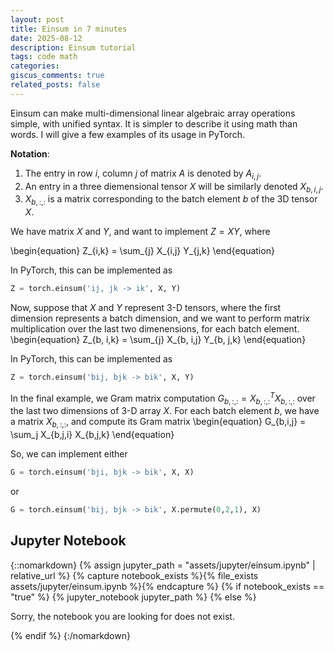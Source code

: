 ```yaml
---
layout: post
title: Einsum in 7 minutes
date: 2025-08-12
description: Einsum tutorial
tags: code math
categories: 
giscus_comments: true
related_posts: false
---
```



Einsum can make multi-dimensional linear algebraic array operations simple, with unified syntax. 
It is simpler to describe it using math than words. I will give a few examples of its usage in PyTorch.


**Notation**:
1. The entry in row $i$, column $j$ of matrix $A$ is denoted by $A_{i,j}$. 
2. An entry in a three diemensional tensor $X$ will be similarly denoted $X_{b, i, j}$.
3. $X_{b, :, :}$ is a matrix corresponding to the batch element $b$ of the 3D tensor $X$.

We have matrix $X$ and $Y$, and want to implement $Z=XY$,
where 

\begin{equation}
Z_{i,k} = \sum_{j} X_{i,j} Y_{j,k}
\end{equation}


In PyTorch, this can be implemented as

```python
Z = torch.einsum('ij, jk -> ik', X, Y)
```


Now, suppose that $X$ and $Y$ represent 3-D tensors, where the first dimension represents a batch dimension, and we want to perform matrix multiplication over the last two dimenensions, for each batch element.
\begin{equation}
Z_{b, i,k} = \sum_{j} X_{b, i,j} Y_{b, j,k}
\end{equation}

In PyTorch, this can be implemented as
```python
Z = torch.einsum('bij, bjk -> bik', X, Y)
```

In the final example, we  Gram matrix computation $G_{b,:,:}=X_{b,:,:}^T X_{b,:,:}$ over the last two dimensions of 3-D array $X$. For each batch element $b$, we have a matrix $X_{b,:,:}$, and compute its Gram matrix 
\begin{equation}
G_{b,i,j} = \sum_j X_{b,j,i} X_{b,j,k}
\end{equation}

So, we can implement either

```python
G = torch.einsum('bji, bjk -> bik', X, X)
```
or
```python
G = torch.einsum('bij, bjk -> bik', X.permute(0,2,1), X)
```



## Jupyter Notebook

{::nomarkdown}
{% assign jupyter_path = "assets/jupyter/einsum.ipynb" | relative_url %}
{% capture notebook_exists %}{% file_exists assets/jupyter/einsum.ipynb %}{% endcapture %}
{% if notebook_exists == "true" %}
{% jupyter_notebook jupyter_path %}
{% else %}

<p>Sorry, the notebook you are looking for does not exist.</p>
{% endif %}
{:/nomarkdown}

